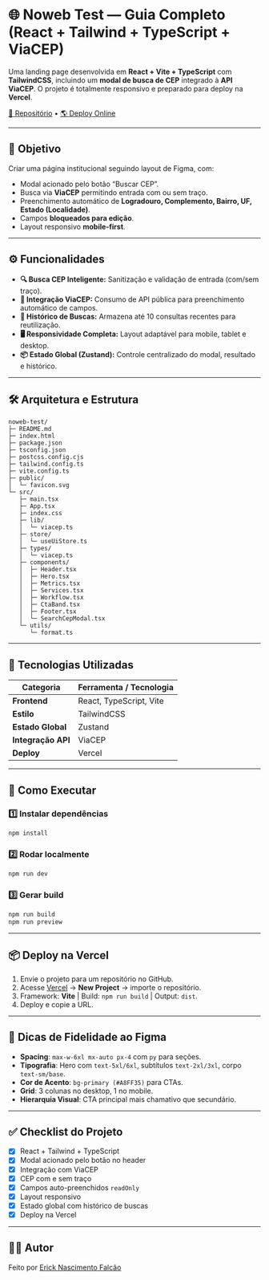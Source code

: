 # 🌐 Noweb Test — Guia Completo (React + Tailwind + TypeScript + ViaCEP)

Uma landing page desenvolvida em **React + Vite + TypeScript** com **TailwindCSS**, incluindo um **modal de busca de CEP** integrado à **API ViaCEP**. O projeto é totalmente responsivo e preparado para deploy na **Vercel**.

[📂 Repositório](#) • [🌎 Deploy Online](#)

---

## 📌 Objetivo

Criar uma página institucional seguindo layout de Figma, com:
- Modal acionado pelo botão “Buscar CEP”.
- Busca via **ViaCEP** permitindo entrada com ou sem traço.
- Preenchimento automático de **Logradouro, Complemento, Bairro, UF, Estado (Localidade)**.
- Campos **bloqueados para edição**.
- Layout responsivo **mobile-first**.

---

## ⚙️ Funcionalidades

- **🔍 Busca CEP Inteligente:** Sanitização e validação de entrada (com/sem traço).
- **📡 Integração ViaCEP:** Consumo de API pública para preenchimento automático de campos.
- **📜 Histórico de Buscas:** Armazena até 10 consultas recentes para reutilização.
- **🖥️ Responsividade Completa:** Layout adaptável para mobile, tablet e desktop.
- **📦 Estado Global (Zustand):** Controle centralizado do modal, resultado e histórico.

---

## 🛠️ Arquitetura e Estrutura

```
noweb-test/
├─ README.md
├─ index.html
├─ package.json
├─ tsconfig.json
├─ postcss.config.cjs
├─ tailwind.config.ts
├─ vite.config.ts
├─ public/
│  └─ favicon.svg
└─ src/
   ├─ main.tsx
   ├─ App.tsx
   ├─ index.css
   ├─ lib/
   │  └─ viacep.ts
   ├─ store/
   │  └─ useUiStore.ts
   ├─ types/
   │  └─ viacep.ts
   ├─ components/
   │  ├─ Header.tsx
   │  ├─ Hero.tsx
   │  ├─ Metrics.tsx
   │  ├─ Services.tsx
   │  ├─ Workflow.tsx
   │  ├─ CtaBand.tsx
   │  ├─ Footer.tsx
   │  └─ SearchCepModal.tsx
   └─ utils/
      └─ format.ts
```

---

## 🧰 Tecnologias Utilizadas

| Categoria         | Ferramenta / Tecnologia |
|-------------------|-------------------------|
| **Frontend**      | React, TypeScript, Vite |
| **Estilo**        | TailwindCSS             |
| **Estado Global** | Zustand                 |
| **Integração API**| ViaCEP                  |
| **Deploy**        | Vercel                  |

---

## 🚀 Como Executar

### 1️⃣ Instalar dependências
```bash
npm install
```

### 2️⃣ Rodar localmente
```bash
npm run dev
```

### 3️⃣ Gerar build
```bash
npm run build
npm run preview
```

---

## 📦 Deploy na Vercel

1. Envie o projeto para um repositório no GitHub.
2. Acesse [Vercel](https://vercel.com) → **New Project** → importe o repositório.
3. Framework: **Vite** | Build: `npm run build` | Output: `dist`.
4. Deploy e copie a URL.

---

## 🧠 Dicas de Fidelidade ao Figma

- **Spacing**: `max-w-6xl mx-auto px-4` com `py` para seções.
- **Tipografia**: Hero com `text-5xl/6xl`, subtítulos `text-2xl/3xl`, corpo `text-sm/base`.
- **Cor de Acento**: `bg-primary (#A8FF35)` para CTAs.
- **Grid**: 3 colunas no desktop, 1 no mobile.
- **Hierarquia Visual**: CTA principal mais chamativo que secundário.

---

## ✅ Checklist do Projeto

- [x] React + Tailwind + TypeScript
- [x] Modal acionado pelo botão no header
- [x] Integração com ViaCEP
- [x] CEP com e sem traço
- [x] Campos auto-preenchidos `readOnly`
- [x] Layout responsivo
- [x] Estado global com histórico de buscas
- [x] Deploy na Vercel

---

## 👨‍💻 Autor

Feito por [Erick Nascimento Falcão](https://www.linkedin.com/in/erick-nascimento-39077826b?utm_source=share&utm_campaign=share_via&utm_content=profile&utm_medium=ios_app)
